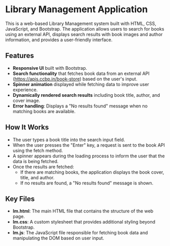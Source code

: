 # Library Management Application
This is a web-based Library Management system built with HTML, CSS, JavaScript, and Bootstrap. The application allows users to search for books using an external API, displays search results with book images and author information, and provides a user-friendly interface.

## Features
- **Responsive UI** built with Bootstrap.
- **Search functionality** that fetches book data from an external API (https://apis.ccbp.in/book-store) based on the user's input.
- **Spinner animation** displayed while fetching data to improve user experience.
- **Dynamically rendered search results** including book title, author, and cover image.
- **Error handling**: Displays a "No results found" message when no matching books are available.

## How It Works
- The user types a book title into the search input field.
- When the user presses the "Enter" key, a request is sent to the book API using the fetch method.
- A spinner appears during the loading process to inform the user that the data is being fetched.
- Once the results are fetched:
  - If there are matching books, the application displays the book cover, title, and author.
  - If no results are found, a "No results found" message is shown.

## Key Files
- **lm.html**: The main HTML file that contains the structure of the web page.
- **lm.css**: A custom stylesheet that provides additional styling beyond Bootstrap.
- **lm.js**: The JavaScript file responsible for fetching book data and manipulating the DOM based on user input.
